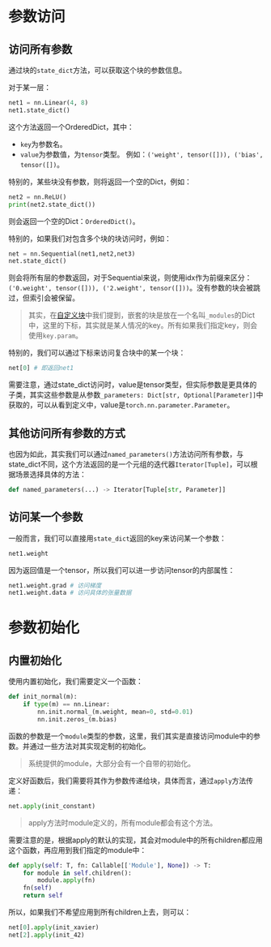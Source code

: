 # 参数访问
## 访问所有参数
通过块的`state_dict`方法，可以获取这个块的参数信息。

对于某一层：
```python
net1 = nn.Linear(4, 8)
net1.state_dict()
```

这个方法返回一个OrderedDict，其中：
- `key`为参数名。
- `value`为参数值，为`tensor`类型。 
例如：`('weight', tensor([])), ('bias', tensor([])`。

特别的，某些块没有参数，则将返回一个空的Dict，例如：
```python
net2 = nn.ReLU()
print(net2.state_dict())
```
则会返回一个空的Dict：`OrderedDict()`。

特别的，如果我们对包含多个块的块访问时，例如：
```python
net = nn.Sequential(net1,net2,net3)
net.state_dict()
```

则会将所有层的参数返回，对于Sequential来说，则使用idx作为前缀来区分：`('0.weight', tensor([])), ('2.weight', tensor([]))`。没有参数的块会被跳过，但索引会被保留。

> 其实，在[自定义块](自定义块.md)中我们提到，嵌套的块是放在一个名叫`_modules`的Dict中，这里的下标，其实就是某人情况的key。所有如果我们指定key，则会使用`key.param`。

特别的，我们可以通过下标来访问复合块中的某一个块：
```python
net[0] # 即返回net1
```


需要注意，通过state_dict访问时，value是tensor类型，但实际参数是更具体的子类，其实这些参数是从参数`_parameters: Dict[str, Optional[Parameter]]`中获取的，可以从看到定义中，value是`torch.nn.parameter.Parameter`。

## 其他访问所有参数的方式
也因为如此，其实我们可以通过`named_parameters()`方法访问所有参数，与state_dict不同，这个方法返回的是一个元组的迭代器`Iterator[Tuple]`，可以根据场景选择具体的方法：
```python
def named_parameters(...) -> Iterator[Tuple[str, Parameter]]
```

## 访问某一个参数
一般而言，我们可以直接用`state_dict`返回的key来访问某一个参数：
```python
net1.weight
```
因为返回值是一个tensor，所以我们可以进一步访问tensor的内部属性：
```python
net1.weight.grad # 访问梯度
net1.weight.data # 访问具体的张量数据
```

# 参数初始化

## 内置初始化
使用内置初始化，我们需要定义一个函数：
```python
def init_normal(m):
    if type(m) == nn.Linear:
        nn.init.normal_(m.weight, mean=0, std=0.01)
        nn.init.zeros_(m.bias)
```
函数的参数是一个`module`类型的参数，这里，我们其实是直接访问module中的参数。并通过一些方法对其实现定制的初始化。
> 系统提供的module，大部分会有一个自带的初始化。

定义好函数后，我们需要将其作为参数传递给块，具体而言，通过`apply`方法传递：
```python
net.apply(init_constant)
```
> apply方法时module定义的，所有module都会有这个方法。

需要注意的是，根据apply的默认的实现，其会对module中的所有children都应用这个函数，再应用到我们指定的module中：
```python
def apply(self: T, fn: Callable[['Module'], None]) -> T:
	for module in self.children():
	    module.apply(fn)
	fn(self)
	return self
```
所以，如果我们不希望应用到所有children上去，则可以：
```python
net[0].apply(init_xavier)
net[2].apply(init_42)
```
